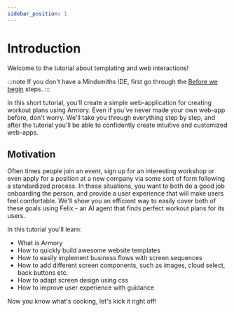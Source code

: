 ```yaml
---
sidebar_position: 1
---
```


# Introduction

Welcome to the tutorial about templating and web interactions!

:::note
If you don't have a Mindsmiths IDE, first go through the [Before we begin](/docs/tutorials/getting-started#before-we-begin) steps.
:::

In this short tutorial, you'll create a simple web-application for creating workout plans using Armory. 
Even if you've never made your own web-app before, don't worry. We'll take you through everything step by step, and after the tutorial you'll be able to confidently create intuitive and customized web-apps. 


## Motivation

Often times people join an event, sign up for an interesting workshop or even apply for a position at a new company via some sort of form following a standardized process.
In these situations, you want to both do a good job onboarding the person, and provide a user experience that will make users feel comfortable. 
We'll show you an efficient way to easily cover both of these goals using Felix - an AI agent that finds perfect workout plans for its users.


In this tutorial you'll learn:
* What is Armory
* How to quickly build awesome website templates
* How to easily implement business flows with screen sequences
* How to add different screen components, such as images, cloud select, back buttons etc.
* How to adapt screen design using css
* How to improve user experience with guidance

Now you know what's cooking, let's kick it right off!